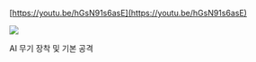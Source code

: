 [https://youtu.be/hGsN91s6asE](https://youtu.be/hGsN91s6asE)﻿

![](https://scrap.kakaocdn.net/dn/cFpzwu/hyUdXtRbxP/GhSNv7GRs0gj8mM4wKYwSK/img.jpg?width=1152&height=720&face=0_0_1152_720,https://scrap.kakaocdn.net/dn/GTnEo/hyUdURs8dI/vCJxBWHy7MkwtxwdSDtmjK/img.jpg?width=1152&height=720&face=0_0_1152_720)

AI 무기 장착 및 기본 공격